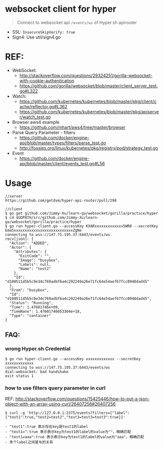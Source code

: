 websocket client for hyper
==================================================

>Connect to websocket api `/events/ws` of Hyper.sh apirouter

- SSL: `InsecureSkipVerify: true`
- Sign4: Use util/sign4.go

# REF:

- WebSocket:
  - http://stackoverflow.com/questions/29324251/gorilla-websocket-with-cookie-authentication
  - https://github.com/gorilla/websocket/blob/master/client_server_test.go#L322
- Watch:
  - https://github.com/kubernetes/kubernetes/blob/master/pkg/client/cache/reflector.go#L362
  - https://github.com/kubernetes/kubernetes/blob/master/pkg/apiserver/watch_test.go
- Browser aws4 example
  - https://github.com/mhart/aws4/tree/master/browser
- Parse Query Parameter - filters
  - https://github.com/docker/engine-api/blob/master/types/filters/parse_test.go
  - http://fossies.org/linux/kubernetes/pkg/registry/pod/strategy_test.go
- Event
  - https://github.com/docker/engine-api/blob/master/client/events_test.go#L56

# Usage
```
//server
https://github.com/getdvm/hyper-api-router/pull/298

//client
$ go get github.com/Jimmy-Xu/learn-go/websocket/gorilla/practice/hyper
$ cd $GOPATH/src/github.com/Jimmy-Xu/learn-go/websocket/gorilla/practice/hyper
$ go run hyper-client.go --accessKey KXARxxxxxxxxxxxxx5WR8 --secretKey Ema5xxxxxxxxxxxxxxxxxxxxxxxxxxxZgNe
connecting to wss://147.75.195.37:6443/events/ws
recv[json]: {
  "Action": "ADDED",
  "Actor": {
    "Attributes": {
      "ExitCode": "",
      "Image": "busybox",
      "Labels": null,
      "Name": "test2"
    },
    "Id": "d180511d5b5c9e34c769adbf6a4c292249a26e71fc64e54aef67fcc0940dad45"
  },
  "From": "busybox",
  "Id": "d180511d5b5c9e34c769adbf6a4c292249a26e71fc64e54aef67fcc0940dad45",
  "Status": "Running",
  "Time": 1.47601746e+09,
  "TimeNano": 1.47601746053364e+18,
  "Type": "container"
}
```

## FAQ:
### wrong Hyper.sh Credential
```
$ go run hyper-client.go --accessKey xxxxxxxxxxxxx --secretKey xxxxxxxxxxxxx
connecting to wss://147.75.195.37:6443/events/ws
dial:websocket: bad handshake
exit status 1
```

### how to use filters query parameter in curl

REF: http://stackoverflow.com/questions/15425446/how-to-put-a-json-object-with-an-array-using-curl/26407256#26407256
```
$ curl -g 'http://127.0.0.1:2375/events?filters={"label":{"test1":true,"test2=test2","test3=test3=test3":true}}'

- "test1":true 表示存在key是test1的label
- "test1=":true 表示表示key为test1的label的value为""，精确匹配
- "test1=aaa":true 表示表示key为test1的label的value为"aaa"，精确匹配
- 多个label之间是与的关系
```
